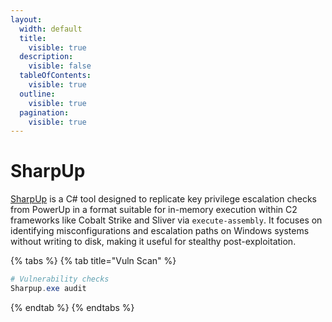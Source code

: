 ```yaml
---
layout:
  width: default
  title:
    visible: true
  description:
    visible: false
  tableOfContents:
    visible: true
  outline:
    visible: true
  pagination:
    visible: true
---
```


# SharpUp

[SharpUp](https://github.com/GhostPack/SharpUp) is a C# tool designed to replicate key privilege escalation checks from PowerUp in a format suitable for in-memory execution within C2 frameworks like Cobalt Strike and Sliver via `execute-assembly`. It focuses on identifying misconfigurations and escalation paths on Windows systems without writing to disk, making it useful for stealthy post-exploitation.

{% tabs %}
{% tab title="Vuln Scan" %}
```powershell
# Vulnerability checks
Sharpup.exe audit
```
{% endtab %}
{% endtabs %}
